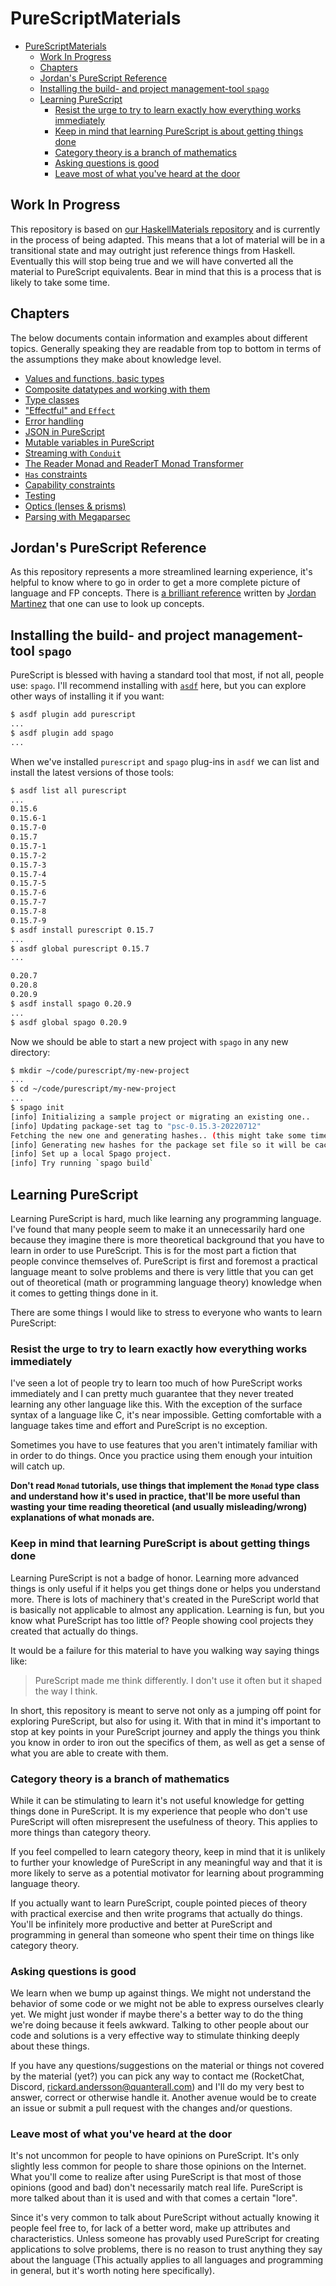 # PureScriptMaterials

- [PureScriptMaterials](#purescriptmaterials)
  - [Work In Progress](#work-in-progress)
  - [Chapters](#chapters)
  - [Jordan's PureScript Reference](#jordans-purescript-reference)
  - [Installing the build- and project management-tool `spago`](#installing-the-build--and-project-management-tool-spago)
  - [Learning PureScript](#learning-purescript)
    - [Resist the urge to try to learn exactly how everything works immediately](#resist-the-urge-to-try-to-learn-exactly-how-everything-works-immediately)
    - [Keep in mind that learning PureScript is about getting things done](#keep-in-mind-that-learning-purescript-is-about-getting-things-done)
    - [Category theory is a branch of mathematics](#category-theory-is-a-branch-of-mathematics)
    - [Asking questions is good](#asking-questions-is-good)
    - [Leave most of what you've heard at the door](#leave-most-of-what-youve-heard-at-the-door)

## Work In Progress

This repository is based on
[our HaskellMaterials repository](https://github.com/quanterall/HaskellMaterials) and is currently
in the process of being adapted. This means that a lot of material will be in a transitional state
and may outright just reference things from Haskell. Eventually this will stop being true and we
will have converted all the material to PureScript equivalents. Bear in mind that this is a process
that is likely to take some time.

## Chapters

The below documents contain information and examples about different topics. Generally speaking they
are readable from top to bottom in terms of the assumptions they make about knowledge level.

- [Values and functions, basic types](./basics/01-values-and-functions.md)
- [Composite datatypes and working with them](./basics/02-composite-datatypes.md)
- [Type classes](./basics/03-type-classes.md)
- ["Effectful" and `Effect`](./basics/04-effectful.md)
- [Error handling](./basics/05-error-handling.md)
- [JSON in PureScript](./basics/06-json-data.md)
- [Mutable variables in PureScript](./basics/07-mutable-variables.md)
- [Streaming with `Conduit`](./basics/08-streaming.md)
- [The Reader Monad and ReaderT Monad Transformer](./basics/09-readert.md)
- [`Has` constraints](./basics/10-has-constraints.md)
- [Capability constraints](./basics/11-capability-constraints.md)
- [Testing](./basics/12-testing.md)
- [Optics (lenses & prisms)](./basics/13-optics.md)
- [Parsing with Megaparsec](./basics/14-parsing-with-megaparsec.md)

## Jordan's PureScript Reference

As this repository represents a more streamlined learning experience, it's helpful to know where to
go in order to get a more complete picture of language and FP concepts. There is [a brilliant
reference](https://jordanmartinez.github.io/purescript-jordans-reference-site/Preface.html) written
by [Jordan Martinez](https://github.com/JordanMartinez/) that one can use to look up concepts.

## Installing the build- and project management-tool `spago`

PureScript is blessed with having a standard tool that most, if not all, people use: `spago`. I'll
recommend installing with [`asdf`](https://asdf-vm.com) here, but you can explore other ways of
installing it if you want:

```bash
$ asdf plugin add purescript
...
$ asdf plugin add spago
...
```

When we've installed `purescript` and `spago` plug-ins in `asdf` we can list and install the latest
versions of those tools:

```bash
$ asdf list all purescript
...
0.15.6
0.15.6-1
0.15.7-0
0.15.7
0.15.7-1
0.15.7-2
0.15.7-3
0.15.7-4
0.15.7-5
0.15.7-6
0.15.7-7
0.15.7-8
0.15.7-9
$ asdf install purescript 0.15.7
...
$ asdf global purescript 0.15.7
...

0.20.7
0.20.8
0.20.9
$ asdf install spago 0.20.9
...
$ asdf global spago 0.20.9
```

Now we should be able to start a new project with `spago` in any new directory:

```bash
$ mkdir ~/code/purescript/my-new-project
...
$ cd ~/code/purescript/my-new-project
...
$ spago init
[info] Initializing a sample project or migrating an existing one..
[info] Updating package-set tag to "psc-0.15.3-20220712"
Fetching the new one and generating hashes.. (this might take some time)
[info] Generating new hashes for the package set file so it will be cached.. (this might take some time)
[info] Set up a local Spago project.
[info] Try running `spago build`
```

## Learning PureScript

Learning PureScript is hard, much like learning any programming language. I've found that many people
seem to make it an unnecessarily hard one because they imagine there is more theoretical background
that you have to learn in order to use PureScript. This is for the most part a fiction that people
convince themselves of. PureScript is first and foremost a practical language meant to solve problems
and there is very little that you can get out of theoretical (math or programming language theory)
knowledge when it comes to getting things done in it.

There are some things I would like to stress to everyone who wants to learn PureScript:

### Resist the urge to try to learn exactly how everything works immediately

I've seen a lot of people try to learn too much of how PureScript works immediately and I can pretty
much guarantee that they never treated learning any other language like this. With the exception of
the surface syntax of a language like C, it's near impossible. Getting comfortable with a language
takes time and effort and PureScript is no exception.

Sometimes you have to use features that you aren't intimately familiar with in order to do things.
Once you practice using them enough your intuition will catch up.

**Don't read `Monad` tutorials, use things that implement the `Monad` type class and understand how
it's used in practice, that'll be more useful than wasting your time reading theoretical (and
usually misleading/wrong) explanations of what monads are.**

### Keep in mind that learning PureScript is about getting things done

Learning PureScript is not a badge of honor. Learning more advanced things is only useful if it helps
you get things done or helps you understand more. There is lots of machinery that's created in the
PureScript world that is basically not applicable to almost any application. Learning is fun, but you
know what PureScript has too little of? People showing cool projects they created that actually do
things.

It would be a failure for this material to have you walking way saying things like:

> PureScript made me think differently. I don't use it often but it shaped the way I think.

In short, this repository is meant to serve not only as a jumping off point for exploring PureScript,
but also for using it. With that in mind it's important to stop at key points in your PureScript
journey and apply the things you think you know in order to iron out the specifics of them, as well
as get a sense of what you are able to create with them.

### Category theory is a branch of mathematics

While it can be stimulating to learn it's not useful knowledge for getting things done in PureScript.
It is my experience that people who don't use PureScript will often misrepresent the usefulness of
theory. This applies to more things than category theory.

If you feel compelled to learn category theory, keep in mind that it is unlikely to further your
knowledge of PureScript in any meaningful way and that it is more likely to serve as a potential
motivator for learning about programming language theory.

If you actually want to learn PureScript, couple pointed pieces of theory with practical exercise and
then write programs that actually do things. You'll be infinitely more productive and better at
PureScript and programming in general than someone who spent their time on things like category theory.

### Asking questions is good

We learn when we bump up against things. We might not understand the behavior of some code or we
might not be able to express ourselves clearly yet. We might just wonder if maybe there's a better
way to do the thing we're doing because it feels awkward. Talking to other people about our code and
solutions is a very effective way to stimulate thinking deeply about these things.

If you have any questions/suggestions on the material or things not covered by the material (yet?)
you can pick any way to contact me (RocketChat, Discord, rickard.andersson@quanterall.com) and I'll
do my very best to answer, correct or otherwise handle it. Another avenue would be to create an issue
or submit a pull request with the changes and/or questions.

### Leave most of what you've heard at the door

It's not uncommon for people to have opinions on PureScript. It's only slightly less common for
people to share those opinions on the Internet. What you'll come to realize after using PureScript
is that most of those opinions (good and bad) don't necessarily match real life. PureScript is more
talked about than it is used and with that comes a certain "lore".

Since it's very common to talk about PureScript without actually knowing it people feel free to, for
lack of a better word, make up attributes and characteristics. Unless someone has provably used
PureScript for creating applications to solve problems, there is no reason to trust anything they say
about the language (This actually applies to all languages and programming in general, but it's
worth noting here specifically).


